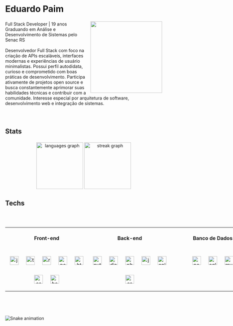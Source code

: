<br clear="both">

<h1 align="left">Eduardo Paim</h1>

###

<img align="right" height="230" src="https://images.steamusercontent.com/ugc/1920240577473879513/E78D69340BF22AE35D74395C361288ABEB4187A8/?imw=5000&imh=5000&ima=fit&impolicy=Letterbox&imcolor=%23000000&letterbox=false"  />

###

<p align="left">Full Stack Developer | 19 anos<br>Graduando em Análise e Desenvolvimento de Sistemas pelo Senac RS<br><br>Desenvolvedor Full Stack com foco na criação de APIs escaláveis, interfaces modernas e experiências de usuário minimalistas. Possui perfil autodidata, curioso e comprometido com boas práticas de desenvolvimento. Participa ativamente de projetos open source e busca constantemente aprimorar suas habilidades técnicas e contribuir com a comunidade. Interesse especial por arquitetura de software, desenvolvimento web e integração de sistemas.</p>

###

<br clear="both">

<h2 align="left">Stats</h2>

###

<div align="center">
  <img src="https://github-readme-stats.vercel.app/api/top-langs?username=Edu-2de&locale=en&hide_title=false&layout=compact&card_width=320&langs_count=6&theme=gotham&hide_border=false&order=2" height="150" alt="languages graph"  />
  <img src="https://streak-stats.demolab.com?user=Edu-2de&locale=en&mode=daily&theme=gotham&hide_border=false&border_radius=10&order=3" height="150" alt="streak graph"  />
</div>

###

<h2 align="left"></h2>

###

<!-- Tabela de tecnologias com espaçamento aumentado entre itens e espaço extra nas bordas -->
<h2 align="left">Techs</h2>

<div align="center" style="padding: 32px 0;">
  <table width="100%" style="min-width:800px;table-layout:fixed;border-spacing: 32px 16px;">
    <tr>
      <th width="33%" style="padding-top:24px; padding-bottom:24px;">Front-end</th>
      <th width="33%" style="padding-top:24px; padding-bottom:24px;">Back-end</th>
      <th width="33%" style="padding-top:24px; padding-bottom:24px;">Banco de Dados</th>
    </tr>
    <tr>
      <!-- FRONT-END -->
      <td align="center" valign="top" style="padding:24px 0;">
        <div style="display:flex; flex-wrap:wrap; justify-content:center; gap:32px 24px; padding:0 8px;">
          <img src="https://skillicons.dev/icons?i=js" height="28" alt="javascript logo" />
          <img src="https://skillicons.dev/icons?i=ts" height="28" alt="typescript logo" />
          <img src="https://cdn.jsdelivr.net/gh/devicons/devicon/icons/react/react-original.svg" height="28" alt="react logo" />
          <img src="https://cdn.jsdelivr.net/gh/devicons/devicon/icons/nextjs/nextjs-original.svg" height="28" alt="nextjs logo" />
          <img src="https://cdn.jsdelivr.net/gh/devicons/devicon/icons/html5/html5-original.svg" height="28" alt="html5 logo" />
          <img src="https://cdn.jsdelivr.net/gh/devicons/devicon/icons/css3/css3-original.svg" height="28" alt="css3 logo" />
          <img src="https://cdn.jsdelivr.net/gh/devicons/devicon/icons/bootstrap/bootstrap-original.svg" height="28" alt="bootstrap logo" />
        </div>
      </td>
      <!-- BACK-END -->
      <td align="center" valign="top" style="padding:24px 0;">
        <div style="display:flex; flex-wrap:wrap; justify-content:center; gap:32px 24px; padding:0 8px;">
          <img src="https://cdn.jsdelivr.net/gh/devicons/devicon/icons/python/python-original.svg" height="28" alt="python logo" />
          <img src="https://cdn.jsdelivr.net/gh/devicons/devicon/icons/django/django-plain.svg" height="28" alt="django logo" />
          <img src="https://cdn.jsdelivr.net/gh/devicons/devicon/icons/php/php-original.svg" height="28" alt="php logo" />
          <img src="https://cdn.jsdelivr.net/gh/devicons/devicon/icons/java/java-original.svg" height="28" alt="java logo" />
          <img src="https://cdn.jsdelivr.net/gh/devicons/devicon/icons/cplusplus/cplusplus-original.svg" height="28" alt="cplusplus logo" />
          <img src="https://cdn.jsdelivr.net/gh/devicons/devicon/icons/csharp/csharp-original.svg" height="28" alt="csharp logo" />
        </div>
      </td>
      <!-- BANCO DE DADOS -->
      <td align="center" valign="top" style="padding:24px 0;">
        <div style="display:flex; flex-wrap:wrap; justify-content:center; gap:32px 24px; padding:0 8px;">
          <img src="https://cdn.jsdelivr.net/gh/devicons/devicon/icons/postgresql/postgresql-original.svg" height="28" alt="postgresql logo" />
          <img src="https://cdn.jsdelivr.net/gh/devicons/devicon/icons/sqlite/sqlite-original.svg" height="28" alt="sqlite logo" />
          <img src="https://cdn.jsdelivr.net/gh/devicons/devicon/icons/mysql/mysql-original.svg" height="28" alt="mysql logo" />
        </div>
      </td>
    </tr>
  </table>
</div>

###

<h2 align="left"></h2>

###

<img src="https://raw.githubusercontent.com/Edu-2de/Edu-2de/output/snake.svg" alt="Snake animation" />

###
